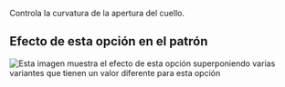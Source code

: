 Controla la curvatura de la apertura del cuello.

## Efecto de esta opción en el patrón

![Esta imagen muestra el efecto de esta opción superponiendo varias variantes que tienen un valor diferente para esta opción](teagan_necklinebend_sample.svg "Efecto de esta opción en el patrón")
